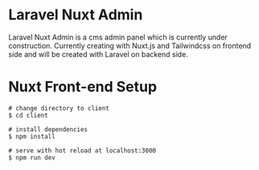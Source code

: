 # Laravel Nuxt Admin
Laravel Nuxt Admin is a cms admin panel which is currently under construction. Currently creating with Nuxt.js and Tailwindcss on frontend side and will be created with Laravel on backend side.

# Nuxt Front-end Setup
```
# change directory to client
$ cd client

# install dependencies
$ npm install

# serve with hot reload at localhost:3000
$ npm run dev
```

